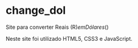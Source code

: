 # change_dol
Site para converter Reais (R$) em Dólares ($)

Neste site foi utilizado HTML5, CSS3 e JavaScript.
